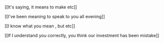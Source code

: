 [[It's saying, it means to make etc]]

[[I've been meaning to speak to you all evening]]

 [[I know what you mean , but etc]]

[[If I understand you correctly, you think our investment has been mistake]]